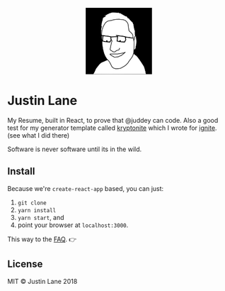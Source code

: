 <p align="center">
  <img src="https://github.com/juddey/resume/blob/master/src/Images/avatar.jpg" width="150px" />
</p>

# Justin Lane

My Resume, built in React, to prove that @juddey can code. Also a good test for my generator template called [kryptonite](https://github.com/juddey/ignite-kryptonite) which I wrote for [ignite](https://github.com/infinitered/ignite). (see what I did there) 

Software is never software until its in the wild.

## Install
Because we're `create-react-app` based, you can just:
1. `git clone`
2. `yarn install`
3. `yarn start`, and
4. point your browser at `localhost:3000`.


This way to the [FAQ](./FAQ.md). :point_right:

## License
MIT © Justin Lane 2018